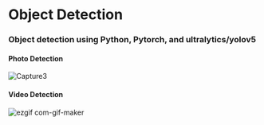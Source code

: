 # Object Detection
### Object detection using Python, Pytorch, and ultralytics/yolov5
#### Photo Detection
![Capture3](https://user-images.githubusercontent.com/90110498/163658312-fd728310-fd9f-40d7-ab72-5371562937ae.JPG)
#### Video Detection
![ezgif com-gif-maker](https://user-images.githubusercontent.com/90110498/163658248-f3db5014-5107-4265-a886-1dbf48369441.gif)


